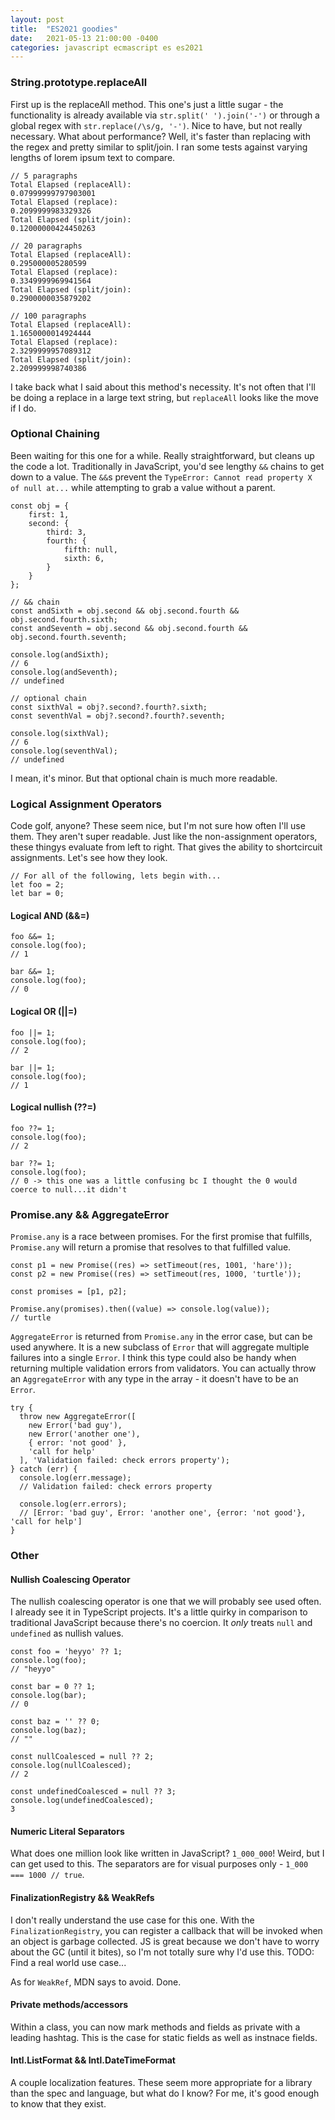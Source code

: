 ```yaml
---
layout: post
title:  "ES2021 goodies"
date:   2021-05-13 21:00:00 -0400
categories: javascript ecmascript es es2021
---
```


### String.prototype.replaceAll
First up is the replaceAll method. This one's just a little sugar - the functionality is already available via `str.split(' ').join('-')` or through a global regex with `str.replace(/\s/g, '-')`. Nice to have, but not really necessary. What about performance? Well, it's faster than replacing with the regex and pretty similar to split/join. I ran some tests against varying lengths of lorem ipsum text to compare.

```
// 5 paragraphs
Total Elapsed (replaceAll):
0.07999999797903001
Total Elapsed (replace):
0.2099999983329326
Total Elapsed (split/join):
0.12000000424450263

// 20 paragraphs
Total Elapsed (replaceAll):
0.295000005280599
Total Elapsed (replace):
0.3349999969941564
Total Elapsed (split/join):
0.2900000035879202

// 100 paragraphs
Total Elapsed (replaceAll):
1.1650000014924444
Total Elapsed (replace):
2.3299999957089312
Total Elapsed (split/join):
2.209999998740386
```
I take back what I said about this method's necessity. It's not often that I'll be doing a replace in a large text string, but `replaceAll` looks like the move if I do.

### Optional Chaining
Been waiting for this one for a while. Really straightforward, but cleans up the code a lot. Traditionally in JavaScript, you'd see lengthy `&&` chains to get down to a value. The `&&`s prevent the `TypeError: Cannot read property X of null at...` while attempting to grab a value without a parent.

```
const obj = {
    first: 1,
    second: {
        third: 3,
        fourth: {
            fifth: null,
            sixth: 6,
        }
    }
};

// && chain
const andSixth = obj.second && obj.second.fourth && obj.second.fourth.sixth;
const andSeventh = obj.second && obj.second.fourth && obj.second.fourth.seventh;

console.log(andSixth);
// 6
console.log(andSeventh);
// undefined

// optional chain
const sixthVal = obj?.second?.fourth?.sixth;
const seventhVal = obj?.second?.fourth?.seventh;

console.log(sixthVal);
// 6
console.log(seventhVal);
// undefined
```
I mean, it's minor. But that optional chain is much more readable.

### Logical Assignment Operators
Code golf, anyone? These seem nice, but I'm not sure how often I'll use them. They aren't super readable. Just like the non-assignment operators, these thingys evaluate from left to right. That gives the ability to shortcircuit assignments. Let's see how they look.
```
// For all of the following, lets begin with...
let foo = 2;
let bar = 0;
```
#### Logical AND (&&=)
```
foo &&= 1;
console.log(foo);
// 1

bar &&= 1;
console.log(foo);
// 0
```
#### Logical OR (||=)
```
foo ||= 1;
console.log(foo);
// 2

bar ||= 1;
console.log(foo);
// 1
```
#### Logical nullish (??=)
```
foo ??= 1;
console.log(foo);
// 2

bar ??= 1;
console.log(foo);
// 0 -> this one was a little confusing bc I thought the 0 would coerce to null...it didn't
```

### Promise.any && AggregateError
`Promise.any` is a race between promises. For the first promise that fulfills, `Promise.any` will return a promise that resolves to that fulfilled value. 
```
const p1 = new Promise((res) => setTimeout(res, 1001, 'hare'));
const p2 = new Promise((res) => setTimeout(res, 1000, 'turtle'));

const promises = [p1, p2];

Promise.any(promises).then((value) => console.log(value));
// turtle
```
`AggregateError` is returned from `Promise.any` in the error case, but can be used anywhere. It is a new subclass of `Error` that will aggregate multiple failures into a single `Error`. I think this type could also be handy when returning multiple validation errors from validators. You can actually throw an `AggregateError` with any type in the array - it doesn't have to be an `Error`.
```
try {
  throw new AggregateError([
    new Error('bad guy'),
    new Error('another one'),
    { error: 'not good' },
    'call for help'
  ], 'Validation failed: check errors property');
} catch (err) {
  console.log(err.message);
  // Validation failed: check errors property

  console.log(err.errors);
  // [Error: 'bad guy', Error: 'another one', {error: 'not good'}, 'call for help']
}
```

### Other
#### Nullish Coalescing Operator
The nullish coalescing operator is one that we will probably see used often. I already see it in TypeScript projects. It's a little quirky in comparison to traditional JavaScript because there's no coercion. It *only* treats `null` and `undefined` as nullish values.
```
const foo = 'heyyo' ?? 1;
console.log(foo);
// "heyyo"

const bar = 0 ?? 1;
console.log(bar);
// 0

const baz = '' ?? 0;
console.log(baz);
// ""

const nullCoalesced = null ?? 2;
console.log(nullCoalesced);
// 2

const undefinedCoalesced = null ?? 3;
console.log(undefinedCoalesced);
3
```

#### Numeric Literal Separators
What does one million look like written in JavaScript? `1_000_000`! Weird, but I can get used to this. The separators are for visual purposes only - `1_000 === 1000 // true`.

#### FinalizationRegistry && WeakRefs
I don't really understand the use case for this one. With the `FinalizationRegistry`, you can register a callback that will be invoked when an object is garbage collected. JS is great because we don't have to worry about the GC (until it bites), so I'm not totally sure why I'd use this. TODO: Find a real world use case...

As for `WeakRef`, MDN says to avoid. Done.

#### Private methods/accessors
Within a class, you can now mark methods and fields as private with a leading hashtag. This is the case for static fields as well as instnace fields.

#### Intl.ListFormat && Intl.DateTimeFormat
A couple localization features. These seem more appropriate for a library than the spec and language, but what do I know? For me, it's good enough to know that they exist.
